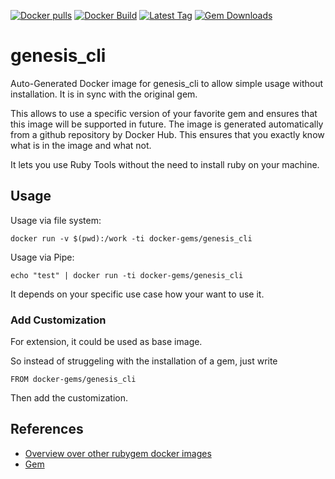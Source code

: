 [![Docker pulls](https://img.shields.io/docker/pulls/rubygem/genesis_cli.svg)](https://hub.docker.com/r/rubygem/genesis_cli/)
[![Docker Build](https://img.shields.io/docker/automated/rubygem/genesis_cli.svg)](https://hub.docker.com/r/rubygem/genesis_cli/)
[![Latest Tag](https://img.shields.io/github/tag/docker-rubygem/genesis_cli.svg)](https://hub.docker.com/r/rubygem/genesis_cli/)
[![Gem Downloads](https://img.shields.io/gem/dt/genesis_cli.svg)](https://rubygems.org/gems/genesis_cli/)
# genesis_cli

Auto-Generated Docker image for genesis_cli to allow simple usage without installation.
It is in sync with the original gem.

This allows to use a specific version of your favorite gem and ensures that this image will be supported in future.
The image is generated automatically from a github repository by Docker Hub.
This ensures that you exactly know what is in the image and what not.

It lets you use Ruby Tools without the need to install ruby on your machine.

## Usage

Usage via file system:

`docker run -v $(pwd):/work -ti docker-gems/genesis_cli`

Usage via Pipe:

`echo "test" | docker run -ti docker-gems/genesis_cli`

It depends on your specific use case how your want to use it.

### Add Customization

For extension, it could be used as base image.

So instead of struggeling with the installation of a gem, just write

`FROM docker-gems/genesis_cli`

Then add the customization.

## References

 - [Overview over other rubygem docker images](https://github.com/thinkbot/docker-rubygem)
 - [Gem](https://rubygems.org/gems/genesis_cli/)
